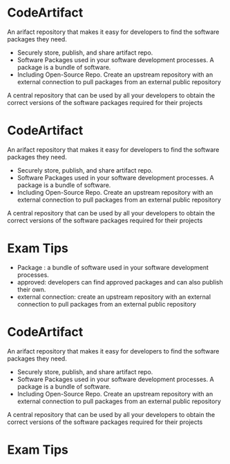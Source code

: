 # CodeArtifact
An arifact repository that makes it easy for developers to find the software packages they need.

* Securely store, publish, and share artifact repo.
* Software Packages used in your software development processes. A package is a bundle of software.
* Including Open-Source Repo. Create an upstream repository with an external connection to pull packages from an external public repository

A central repository that can be used by all your developers to obtain the correct versions of the software packages required for their projects
# CodeArtifact
An arifact repository that makes it easy for developers to find the software packages they need.

* Securely store, publish, and share artifact repo.
* Software Packages used in your software development processes. A package is a bundle of software.
* Including Open-Source Repo. Create an upstream repository with an external connection to pull packages from an external public repository

A central repository that can be used by all your developers to obtain the correct versions of the software packages required for their projects

# Exam Tips
* Package : a bundle of software used in your software development processes.
* approved: developers can find approved packages and can also publish their own.
* external connection: create an upstream repository with an external connection to pull packages from an external public repository 

# CodeArtifact
An arifact repository that makes it easy for developers to find the software packages they need.

* Securely store, publish, and share artifact repo.
* Software Packages used in your software development processes. A package is a bundle of software.
* Including Open-Source Repo. Create an upstream repository with an external connection to pull packages from an external public repository

A central repository that can be used by all your developers to obtain the correct versions of the software packages required for their projects

# Exam Tips
